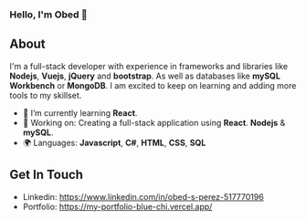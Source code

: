 ### Hello, I'm Obed 👋

## About
I'm a full-stack developer with experience in frameworks and libraries like __Nodejs__, __Vuejs__, __jQuery__ and __bootstrap__. As well as databases like __mySQL Workbench__ or __MongoDB__. I am excited to keep on learning and adding more tools to my skillset.
- 🌱 I’m currently learning __React__.
- 🔭 Working on: Creating a full-stack application using __React__. __Nodejs__ & __mySQL__.
- 🌍 Languages: **Javascript**, **C#**, **HTML**, **CSS**, **SQL**

## Get In Touch

* Linkedin: https://www.linkedin.com/in/obed-s-perez-517770196
* Portfolio: https://my-portfolio-blue-chi.vercel.app/
